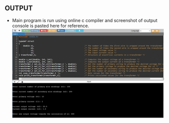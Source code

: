 ## OUTPUT
* Main program is run using online c compiler and screenshot of output console is pasted here for reference.
![output](output.png)